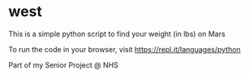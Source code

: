 # west

This is a simple python script to find your weight (in lbs) on Mars

To run the code in your browser, visit https://repl.it/languages/python 


Part of my Senior Project @ NHS
